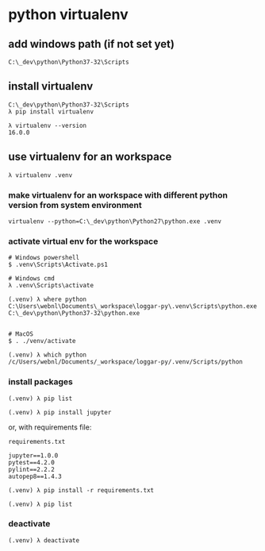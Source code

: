 # python virtualenv

## add windows path (if not set yet)

```
C:\_dev\python\Python37-32\Scripts
```

## install virtualenv

```
C:\_dev\python\Python37-32\Scripts
λ pip install virtualenv
```

```
λ virtualenv --version
16.0.0
```

## use virtualenv for an workspace

```
λ virtualenv .venv
```

### make virtualenv for an workspace with different python version from system environment

```
virtualenv --python=C:\_dev\python\Python27\python.exe .venv
```

### activate virtual env for the workspace

```
# Windows powershell
$ .venv\Scripts\Activate.ps1

# Windows cmd
λ .venv\Scripts\activate

(.venv) λ where python
C:\Users\webnl\Documents\_workspace\loggar-py\.venv\Scripts\python.exe
C:\_dev\python\Python37-32\python.exe


# MacOS
$ . ./venv/activate

(.venv) λ which python
/c/Users/webnl/Documents/_workspace/loggar-py/.venv/Scripts/python
```

### install packages

```
(.venv) λ pip list

(.venv) λ pip install jupyter
```

or, with requirements file:

`requirements.txt`

```
jupyter==1.0.0
pytest==4.2.0
pylint==2.2.2
autopep8==1.4.3
```

```
(.venv) λ pip install -r requirements.txt

(.venv) λ pip list
```

### deactivate

```
(.venv) λ deactivate
```
